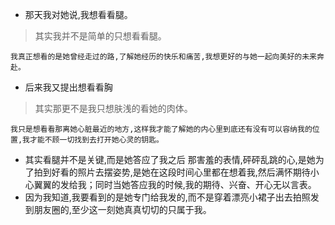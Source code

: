 - 那天我对她说,我想看看腿。
> 其实我并不是简单的只想看看腿。
```
我真正想看的是她曾经走过的路,了解她经历的快乐和痛苦,我想更好的与她一起向美好的未来奔赴。
```
- 后来我又提出想看看胸
> 其实那更不是我只想肤浅的看她的肉体。
```
我只是想看看那离她心脏最近的地方,这样我才能了解她的内心里到底还有没有可以容纳我的位置,我才能不顾一切找到去打开她心灵的钥匙。
```
- 其实看腿并不是关键,而是她答应了我之后
那害羞的表情,砰砰乱跳的心,是她为了拍到好看的照片去摆姿势,是她在这段时间心里都在想着我,然后满怀期待小心翼翼的发给我；同时当她答应我的时候,我的期待、兴奋、开心无以言表。
- 因为我知道,我要看到的是她专门给我发的,而不是穿着漂亮小裙子出去拍照发到朋友圈的,至少这一刻她真真切切的只属于我。